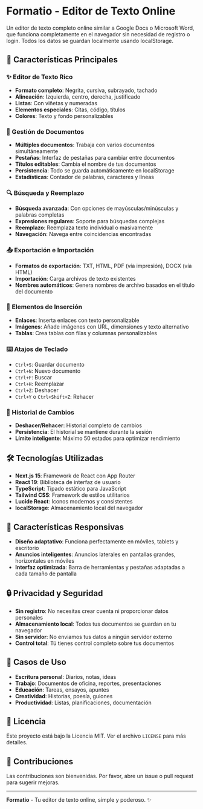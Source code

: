 # Formatio - Editor de Texto Online

Un editor de texto completo online similar a Google Docs o Microsoft Word, que funciona completamente en el navegador sin necesidad de registro o login. Todos los datos se guardan localmente usando localStorage.

## 🚀 Características Principales

### ✨ Editor de Texto Rico
- **Formato completo**: Negrita, cursiva, subrayado, tachado
- **Alineación**: Izquierda, centro, derecha, justificado
- **Listas**: Con viñetas y numeradas
- **Elementos especiales**: Citas, código, títulos
- **Colores**: Texto y fondo personalizables

### 📄 Gestión de Documentos
- **Múltiples documentos**: Trabaja con varios documentos simultáneamente
- **Pestañas**: Interfaz de pestañas para cambiar entre documentos
- **Títulos editables**: Cambia el nombre de tus documentos
- **Persistencia**: Todo se guarda automáticamente en localStorage
- **Estadísticas**: Contador de palabras, caracteres y líneas

### 🔍 Búsqueda y Reemplazo
- **Búsqueda avanzada**: Con opciones de mayúsculas/minúsculas y palabras completas
- **Expresiones regulares**: Soporte para búsquedas complejas
- **Reemplazo**: Reemplaza texto individual o masivamente
- **Navegación**: Navega entre coincidencias encontradas

### 📤 Exportación e Importación
- **Formatos de exportación**: TXT, HTML, PDF (vía impresión), DOCX (vía HTML)
- **Importación**: Carga archivos de texto existentes
- **Nombres automáticos**: Genera nombres de archivo basados en el título del documento

### 🎨 Elementos de Inserción
- **Enlaces**: Inserta enlaces con texto personalizable
- **Imágenes**: Añade imágenes con URL, dimensiones y texto alternativo
- **Tablas**: Crea tablas con filas y columnas personalizables

### ⌨️ Atajos de Teclado
- `Ctrl+S`: Guardar documento
- `Ctrl+N`: Nuevo documento
- `Ctrl+F`: Buscar
- `Ctrl+H`: Reemplazar
- `Ctrl+Z`: Deshacer
- `Ctrl+Y` o `Ctrl+Shift+Z`: Rehacer

### 🔄 Historial de Cambios
- **Deshacer/Rehacer**: Historial completo de cambios
- **Persistencia**: El historial se mantiene durante la sesión
- **Límite inteligente**: Máximo 50 estados para optimizar rendimiento

## 🛠️ Tecnologías Utilizadas

- **Next.js 15**: Framework de React con App Router
- **React 19**: Biblioteca de interfaz de usuario
- **TypeScript**: Tipado estático para JavaScript
- **Tailwind CSS**: Framework de estilos utilitarios
- **Lucide React**: Iconos modernos y consistentes
- **localStorage**: Almacenamiento local del navegador


## 📱 Características Responsivas

- **Diseño adaptativo**: Funciona perfectamente en móviles, tablets y escritorio
- **Anuncios inteligentes**: Anuncios laterales en pantallas grandes, horizontales en móviles
- **Interfaz optimizada**: Barra de herramientas y pestañas adaptadas a cada tamaño de pantalla

## 🔒 Privacidad y Seguridad

- **Sin registro**: No necesitas crear cuenta ni proporcionar datos personales
- **Almacenamiento local**: Todos tus documentos se guardan en tu navegador
- **Sin servidor**: No enviamos tus datos a ningún servidor externo
- **Control total**: Tú tienes control completo sobre tus documentos

## 🎯 Casos de Uso

- **Escritura personal**: Diarios, notas, ideas
- **Trabajo**: Documentos de oficina, reportes, presentaciones
- **Educación**: Tareas, ensayos, apuntes
- **Creatividad**: Historias, poesía, guiones
- **Productividad**: Listas, planificaciones, documentación


## 📄 Licencia

Este proyecto está bajo la Licencia MIT. Ver el archivo `LICENSE` para más detalles.

## 🤝 Contribuciones

Las contribuciones son bienvenidas. Por favor, abre un issue o pull request para sugerir mejoras.

---

**Formatio** - Tu editor de texto online, simple y poderoso. ✨
